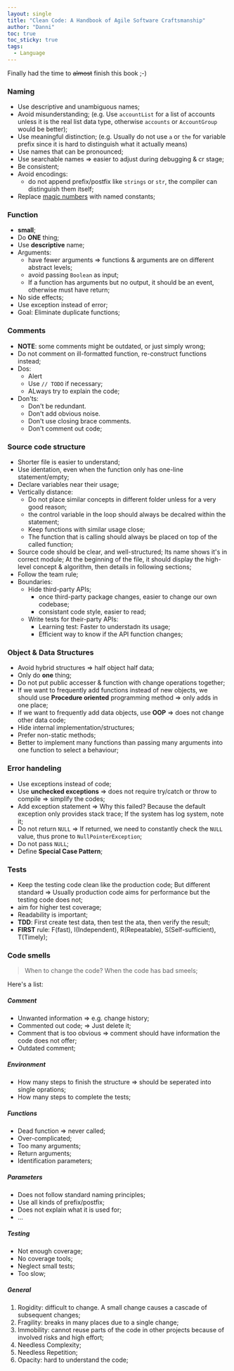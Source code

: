 ```yaml
---
layout: single
title: "Clean Code: A Handbook of Agile Software Craftsmanship"
author: "Danni"
toc: true
toc_sticky: true
tags:
  - Language
---
```


Finally had the time to ~~almost~~ finish this book ;-)

### Naming

- Use descriptive and unambiguous names; 
- Avoid misunderstanding; (e.g. Use `accountList` for a list of accounts unless it is the real list data type, otherwise `accounts` or `AccountGroup` would be better);
- Use meaningful distinction; (e.g. Usually do not use `a` or `the` for variable prefix since it is hard to distinguish what it actually means)
- Use names that can be pronounced;
- Use searchable names => easier to adjust during debugging & cr stage;
- Be consistent;
- Avoid encodings:
    - do not append prefix/postfix like `strings` or `str`, the compiler can distinguish them itself;
- Replace [magic numbers](https://en.wikipedia.org/wiki/Magic_number_(programming)) with named constants;

### Function

- **small**;
- Do **ONE** thing;
- Use **descriptive** name;
- Arguments:
    - have fewer arguments => functions & arguments are on different abstract levels;
    - avoid passing `Boolean` as input;
    - If a function has arguments but no output, it should be an event, otherwise must have return;
- No side effects;
- Use exception instead of error;
- Goal: Eliminate duplicate functions;

### Comments

- **NOTE**: some comments might be outdated, or just simply wrong;
- Do not comment on ill-formatted function, re-construct functions instead;
- Dos:
    - Alert
    - Use `// TODO` if necessary;
    - ALways try to explain the code;
- Don'ts:
    - Don't be redundant.
    - Don't add obvious noise.
    - Don't use closing brace comments.
    - Don't comment out code;

### Source code structure
- Shorter file is easier to understand;
- Use identation, even when the function only has one-line statement/empty;
- Declare variables near their usage;
- Vertically distance:
    - Do not place similar concepts in different folder unless for a very good reason;
    - the control variable in the loop should always be decalred within the statement;
    - Keep functions with similar usage close;
    - The function that is calling should always be placed on top of the called function;
- Source code should be clear, and well-structured; Its name shows it's in correct module; At the beginning of the file, it should display the high-level concept & algorithm, then details in following sections; 
- Follow the team rule;
- Boundaries:
    - Hide third-party APIs;
        - once third-party package changes, easier to change our own codebase;
        - consistant code style, easier to read;
    - Write tests for their-party APIs:
        - Learning test: Faster to understadn its usage;
        - Efficient way to know if the API function changes;

### Object & Data Structures

- Avoid hybrid structures => half object half data;
- Only do **one** thing;
- Do not put public accesser & function with change operations together;
- If we want to frequently add functions instead of new objects, we should use **Procedure oriented** programming method => only adds in one place;
- If we want to frequently add data objects, use **OOP** => does not change other data code;
- Hide internal implementation/structures;
- Prefer non-static methods;
- Better to implement many functions than passing many arguments into one function to select a behaviour;

### Error handeling

- Use exceptions instead of code;
- Use **unchecked exceptions** => does not require try/catch or throw to compile => simplify the codes;
- Add exception statement => Why this failed? Because the default exception only provides stack trace; If the system has log system, note it;
- Do not return `NULL` => If returned, we need to constantly check the `NULL` value, thus prone to `NullPointerException`;
- Do not pass `NULL`;
- Define **Special Case Pattern**;

### Tests

- Keep the testing code clean like the production code; But different standard => Usually production code aims for performance but the testing code does not;
- aim for higher test coverage;
- Readability is important;
- **TDD**: First create test data, then test the ata, then verify the result;
- **FIRST** rule: F(fast), I(Independent), R(Repeatable), S(Self-sufficient), T(Timely);

### Code smells

> When to change the code? When the code has bad smeels;

Here's a list:

##### Comment

- Unwanted information => e.g. change history;
- Commented out code; => Just delete it;
- Comment that is too obvious => comment should have information the code does not offer;
- Outdated comment;

##### Environment

- How many steps to finish the structure => should be seperated into single oprations; 
- How many steps to complete the tests;

##### Functions

- Dead function => never called;
- Over-complicated;
- Too many arguments;
- Return arguments;
- Identification parameters;

##### Parameters

- Does not follow standard naming principles;
- Use all kinds of prefix/postfix;
- Does not explain what it is used for;
- ...

##### Testing

- Not enough coverage;
- No coverage tools;
- Neglect small tests;
- Too slow;

##### General

1. Rogidity: difficult to change. A small change causes a cascade of subsequent changes;
2. Fragility: breaks in many places due to a single change;
3. Immobility: cannot reuse parts of the code in other projects because of involved risks and high effort;
4. Needless Complexity;
5. Needless Repetition;
6. Opacity: hard to understand the code;